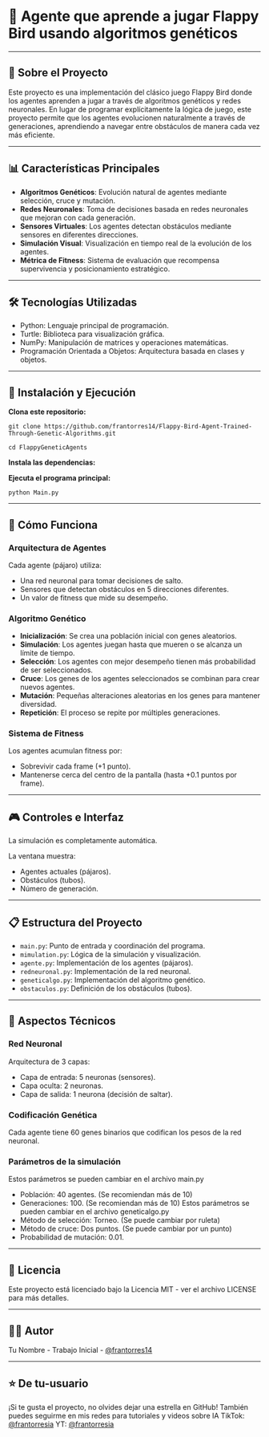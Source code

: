 # 🐤 Agente que aprende a jugar Flappy Bird usando algoritmos genéticos


---

## 🚀 Sobre el Proyecto

Este proyecto es una implementación del clásico juego Flappy Bird donde los agentes aprenden a jugar a través de algoritmos genéticos y redes neuronales. 
En lugar de programar explícitamente la lógica de juego, este proyecto permite que los agentes evolucionen naturalmente a través de generaciones, aprendiendo a navegar entre obstáculos de manera cada vez más eficiente.

---

## 📊 Características Principales

- **Algoritmos Genéticos**: Evolución natural de agentes mediante selección, cruce y mutación.
- **Redes Neuronales**: Toma de decisiones basada en redes neuronales que mejoran con cada generación.
- **Sensores Virtuales**: Los agentes detectan obstáculos mediante sensores en diferentes direcciones.
- **Simulación Visual**: Visualización en tiempo real de la evolución de los agentes.
- **Métrica de Fitness**: Sistema de evaluación que recompensa supervivencia y posicionamiento estratégico.

---

## 🛠️ Tecnologías Utilizadas

- Python: Lenguaje principal de programación.
- Turtle: Biblioteca para visualización gráfica.
- NumPy: Manipulación de matrices y operaciones matemáticas.
- Programación Orientada a Objetos: Arquitectura basada en clases y objetos.

---

## 🔧 Instalación y Ejecución

**Clona este repositorio:**

`git clone https://github.com/frantorres14/Flappy-Bird-Agent-Trained-Through-Genetic-Algorithms.git`

`cd FlappyGeneticAgents`

**Instala las dependencias:**



**Ejecuta el programa principal:**

`python Main.py`

---

## 📖 Cómo Funciona

### Arquitectura de Agentes

Cada agente (pájaro) utiliza:

- Una red neuronal para tomar decisiones de salto.
- Sensores que detectan obstáculos en 5 direcciones diferentes.
- Un valor de fitness que mide su desempeño.

### Algoritmo Genético

- **Inicialización**: Se crea una población inicial con genes aleatorios.
- **Simulación**: Los agentes juegan hasta que mueren o se alcanza un límite de tiempo.
- **Selección**: Los agentes con mejor desempeño tienen más probabilidad de ser seleccionados.
- **Cruce**: Los genes de los agentes seleccionados se combinan para crear nuevos agentes.
- **Mutación**: Pequeñas alteraciones aleatorias en los genes para mantener diversidad.
- **Repetición**: El proceso se repite por múltiples generaciones.

### Sistema de Fitness

Los agentes acumulan fitness por:

- Sobrevivir cada frame (+1 punto).
- Mantenerse cerca del centro de la pantalla (hasta +0.1 puntos por frame).

---

## 🎮 Controles e Interfaz

La simulación es completamente automática.

La ventana muestra:

- Agentes actuales (pájaros).
- Obstáculos (tubos).
- Número de generación.

---

## 📋 Estructura del Proyecto

- `main.py`: Punto de entrada y coordinación del programa.
- `mimulation.py`: Lógica de la simulación y visualización.
- `agente.py`: Implementación de los agentes (pájaros).
- `redneuronal.py`: Implementación de la red neuronal.
- `geneticalgo.py`: Implementación del algoritmo genético.
- `obstaculos.py`: Definición de los obstáculos (tubos).

---

## 🧠 Aspectos Técnicos

### Red Neuronal

Arquitectura de 3 capas:

- Capa de entrada: 5 neuronas (sensores).
- Capa oculta: 2 neuronas.
- Capa de salida: 1 neurona (decisión de saltar).

### Codificación Genética

Cada agente tiene 60 genes binarios que codifican los pesos de la red neuronal.

### Parámetros de la simulación

Estos parámetros se pueden cambiar en el archivo main.py
- Población: 40 agentes. (Se recomiendan más de 10)
- Generaciones: 100. (Se recomiendan más de 10)
Estos parámetros se pueden cambiar en el archivo geneticalgo.py
- Método de selección: Torneo. (Se puede cambiar por ruleta)
- Método de cruce: Dos puntos. (Se puede cambiar por un punto)
- Probabilidad de mutación: 0.01.

---

## 📝 Licencia

Este proyecto está licenciado bajo la Licencia MIT - ver el archivo LICENSE para más detalles.

---

## 👨‍💻 Autor

Tu Nombre - Trabajo Inicial - [@frantorres14](https://github.com/frantorres14)

---


## ⭐️ De tu-usuario

¡Si te gusta el proyecto, no olvides dejar una estrella en GitHub!
También puedes seguirme en mis redes para tutoriales y videos sobre IA
TikTok: [@frantorresia](https://www.tiktok.com/@frantorresia)
YT: [@frantorresia](https://www.youtube.com/@frantorresia)
